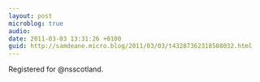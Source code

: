 ```yaml
---
layout: post
microblog: true
audio: 
date: 2011-03-03 13:31:26 +0100
guid: http://samdeane.micro.blog/2011/03/03/t43287362318508032.html
---
```

Registered for @nsscotland.
